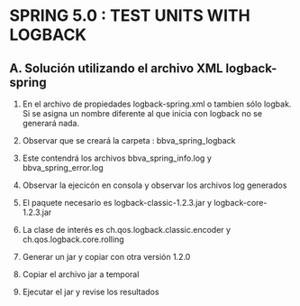 # SPRING 5.0 : TEST UNITS WITH LOGBACK #

## A. Solución utilizando el archivo XML logback-spring ##

1. En el archivo de propiedades logback-spring.xml o tambien sólo logbak. Si se asigna un nombre diferente al que inicia con logback no se generará nada.

2. Observar que se creará la carpeta : bbva_spring_logback

3. Este contendrá los archivos bbva_spring_info.log y bbva_spring_error.log

4. Observar la ejecicón en consola y observar los archivos log generados

5. El paquete necesario es logback-classic-1.2.3.jar y logback-core-1.2.3.jar

6. La clase de interés es ch.qos.logback.classic.encoder y ch.qos.logback.core.rolling

7. Generar un jar y copiar con otra versión 1.2.0

8. Copiar el archivo jar a temporal

9. Ejecutar el jar y revise los resultados


